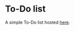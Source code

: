 # To-Do list

A simple To-Do list hosted <a href="https://aulifarm.github.io/todo/" target="_blank">here</a>.

